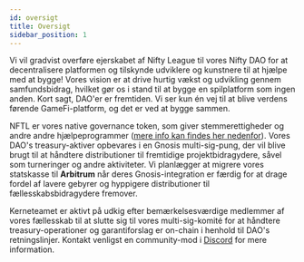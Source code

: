 ```yaml
---
id: oversigt
title: Oversigt
sidebar_position: 1
---
```


Vi vil gradvist overføre ejerskabet af Nifty League til vores Nifty DAO for at decentralisere platformen og tilskynde udviklere og kunstnere til at hjælpe med at bygge! Vores vision er at drive hurtig vækst og udvikling gennem samfundsbidrag, hvilket gør os i stand til at bygge en spilplatform som ingen anden. Kort sagt, DAO'er er fremtiden. Vi ser kun én vej til at blive verdens førende GameFi-platform, og det er ved at bygge sammen.

NFTL er vores native governance token, som giver stemmerettigheder og andre andre hjælpeprogrammer ([mere info kan findes her nedenfor](https://nifty-league.com/about#nftl)). Vores DAO's treasury-aktiver opbevares i en Gnosis multi-sig-pung, der vil blive brugt til at håndtere distributioner til fremtidige projektbidragydere, såvel som turneringer og andre aktiviteter. Vi planlægger at migrere vores statskasse til **Arbitrum** når deres Gnosis-integration er færdig for at drage fordel af lavere gebyrer og hyppigere distributioner til fællesskabsbidragydere fremover.

Kerneteamet er aktivt på udkig efter bemærkelsesværdige medlemmer af vores fællesskab til at slutte sig til vores multi-sig-komité for at håndtere treasury-operationer og garantiforslag er on-chain i henhold til DAO's retningslinjer. Kontakt venligst en community-mod i [Discord](https://discord.gg/niftyleague) for mere information.
